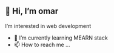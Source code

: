 ## 👋 Hi, I’m omar
 I’m interested in web development
- 🌱 I’m currently learning MEARN stack
- 📫 How to reach me ...

<!---
omarsha157/omarsha157 is a ✨ special ✨ repository because its `README.md` (this file) appears on your GitHub profile.
You can click the Preview link to take a look at your changes.
--->
